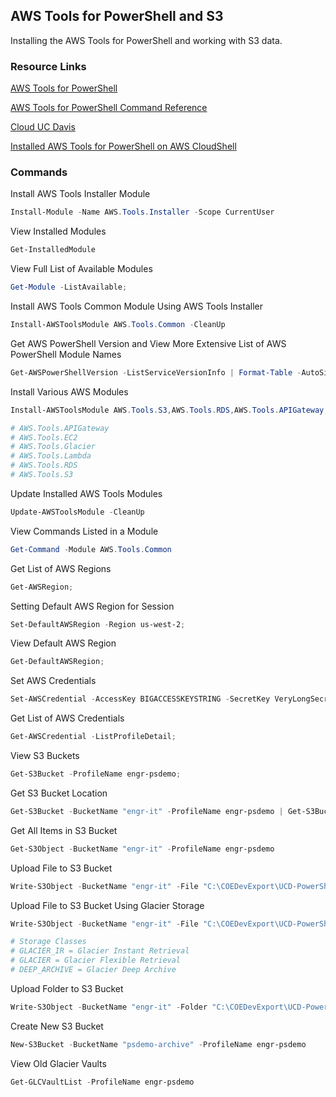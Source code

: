 ## AWS Tools for PowerShell and S3

Installing the AWS Tools for PowerShell and working with S3 data. 

### Resource Links

[AWS Tools for PowerShell](https://aws.amazon.com/powershell/)

[AWS Tools for PowerShell Command Reference](https://docs.aws.amazon.com/powershell/v5/reference/)

[Cloud UC Davis](https://cloud.ucdavis.edu/)

[Installed AWS Tools for PowerShell on AWS CloudShell](https://docs.aws.amazon.com/powershell/v5/userguide/pstools-getting-set-up-cloudshell.html)

### Commands

Install AWS Tools Installer Module
```powershell
Install-Module -Name AWS.Tools.Installer -Scope CurrentUser
```

View Installed Modules
```powershell
Get-InstalledModule 
```

View Full List of Available Modules
```powershell
Get-Module -ListAvailable;
```

Install AWS Tools Common Module Using AWS Tools Installer
```powershell
Install-AWSToolsModule AWS.Tools.Common -CleanUp
```

Get AWS PowerShell Version and View More Extensive List of AWS PowerShell Module Names
```powershell
Get-AWSPowerShellVersion -ListServiceVersionInfo | Format-Table -AutoSize
```

Install Various AWS Modules
```powershell
Install-AWSToolsModule AWS.Tools.S3,AWS.Tools.RDS,AWS.Tools.APIGateway,AWS.Tools.EC2,AWS.Tools.Lambda -CleanUp
```
```powershell
# AWS.Tools.APIGateway
# AWS.Tools.EC2
# AWS.Tools.Glacier
# AWS.Tools.Lambda
# AWS.Tools.RDS
# AWS.Tools.S3
```

Update Installed AWS Tools Modules
```powershell
Update-AWSToolsModule -CleanUp
```

View Commands Listed in a Module
```powershell
Get-Command -Module AWS.Tools.Common
```

Get List of AWS Regions
```powershell
Get-AWSRegion;
```

Setting Default AWS Region for Session
```powershell
Set-DefaultAWSRegion -Region us-west-2;
```

View Default AWS Region
```powershell
Get-DefaultAWSRegion;
```

Set AWS Credentials
```powershell
Set-AWSCredential -AccessKey BIGACCESSKEYSTRING -SecretKey VeryLongSecretKey -StoreAs engr-psdemo
```

Get List of AWS Credentials 
```powershell
Get-AWSCredential -ListProfileDetail; 
```

View S3 Buckets 
```powershell
Get-S3Bucket -ProfileName engr-psdemo;
```

Get S3 Bucket Location
```powershell
Get-S3Bucket -BucketName "engr-it" -ProfileName engr-psdemo | Get-S3BucketLocation -ProfileName engr-psdemo
```

Get All Items in S3 Bucket 
```powershell
Get-S3Object -BucketName "engr-it" -ProfileName engr-psdemo
```

Upload File to S3 Bucket
```powershell
Write-S3Object -BucketName "engr-it" -File "C:\COEDevExport\UCD-PowerShell-Users\important-recording-01.mp4" -Key "Videos/important-recording-01.mp4" -ProfileName engr-psdemo;
```

Upload File to S3 Bucket Using Glacier Storage
```powershell
Write-S3Object -BucketName "engr-it" -File "C:\COEDevExport\UCD-PowerShell-Users\important-recording-01.mp4" -Key "VideoArchive/important-recording-01.mp4" -StorageClass GLACIER -ProfileName engr-psdemo
```
```powershell
# Storage Classes
# GLACIER_IR = Glacier Instant Retrieval
# GLACIER = Glacier Flexible Retrieval
# DEEP_ARCHIVE = Glacier Deep Archive
```

Upload Folder to S3 Bucket 
```powershell
Write-S3Object -BucketName "engr-it" -Folder "C:\COEDevExport\UCD-PowerShell-Users" -KeyPrefix "PSUGroup" -Recurse -ProfileName engr-psdemo;
```

Create New S3 Bucket
```powershell
New-S3Bucket -BucketName "psdemo-archive" -ProfileName engr-psdemo
```

View Old Glacier Vaults
```powershell
Get-GLCVaultList -ProfileName engr-psdemo
```